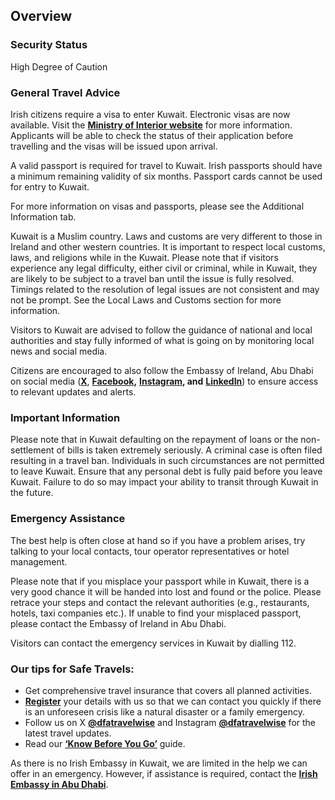 ## Overview

### **Security Status**

High Degree of Caution

### **General Travel Advice**

Irish citizens require a visa to enter Kuwait. Electronic visas are now available. Visit the [**Ministry of Interior website**](https://evisa.moi.gov.kw/evisa/home_e.do) for more information. Applicants will be able to check the status of their application before travelling and the visas will be issued upon arrival.

A valid passport is required for travel to Kuwait. Irish passports should have a minimum remaining validity of six months. Passport cards cannot be used for entry to Kuwait.

For more information on visas and passports, please see the Additional Information tab.

Kuwait is a Muslim country. Laws and customs are very different to those in Ireland and other western countries. It is important to respect local customs, laws, and religions while in the Kuwait. Please note that if visitors experience any legal difficulty, either civil or criminal, while in Kuwait, they are likely to be subject to a travel ban until the issue is fully resolved. Timings related to the resolution of legal issues are not consistent and may not be prompt. See the Local Laws and Customs section for more information.

Visitors to Kuwait are advised to follow the guidance of national and local authorities and stay fully informed of what is going on by monitoring local news and social media.

Citizens are encouraged to also follow the Embassy of Ireland, Abu Dhabi on social media ([**X**](https://x.com/IrelandEmbUAE), [**Facebook**](https://www.facebook.com/IrelandEmbUAE/)**,** [**Instagram**](https://www.google.ie/url?sa=t&rct=j&q=&esrc=s&source=web&cd=&ved=2ahUKEwiU7NrMpM2LAxUTQUEAHV2POlgQFnoECAoQAQ&url=https%3A%2F%2Fwww.instagram.com%2Firelandembuae%2F%3Fhl%3Den&usg=AOvVaw3lH1PDscX4yD-bMNp6pdBp&opi=89978449)**, and** [**LinkedIn**](https://www.linkedin.com/company/embassy-of-ireland-abu-dhabi?originalSubdomain=ae)) to ensure access to relevant updates and alerts.

### **Important Information**

Please note that in Kuwait defaulting on the repayment of loans or the non-settlement of bills is taken extremely seriously. A criminal case is often filed resulting in a travel ban. Individuals in such circumstances are not permitted to leave Kuwait. Ensure that any personal debt is fully paid before you leave Kuwait. Failure to do so may impact your ability to transit through Kuwait in the future.

### **Emergency Assistance**

The best help is often close at hand so if you have a problem arises, try talking to your local contacts, tour operator representatives or hotel management.

Please note that if you misplace your passport while in Kuwait, there is a very good chance it will be handed into lost and found or the police. Please retrace your steps and contact the relevant authorities (e.g., restaurants, hotels, taxi companies etc.). If unable to find your misplaced passport, please contact the Embassy of Ireland in Abu Dhabi.

Visitors can contact the emergency services in Kuwait by dialling 112.

### **Our tips for Safe Travels:**

* Get comprehensive travel insurance that covers all planned activities.
* [**Register**](https://www.ireland.ie/en/dfa/overseas-travel/citizens-registration/) your details with us so that we can contact you quickly if there is an unforeseen crisis like a natural disaster or a family emergency.
* Follow us on X [**@dfatravelwise**](https://www.twitter.com/DFATravelWise) and Instagram [**@dfatravelwise**](https://www.instagram.com/dfatravelwise/) for the latest travel updates.
* Read our [**‘Know Before You Go’**](https://www.ireland.ie/en/dfa/overseas-travel/know-before-you-go/) guide.

As there is no Irish Embassy in Kuwait, we are limited in the help we can offer in an emergency. However, if assistance is required, contact the [**Irish Embassy in Abu Dhabi**](/en/uae/abudhabi/).